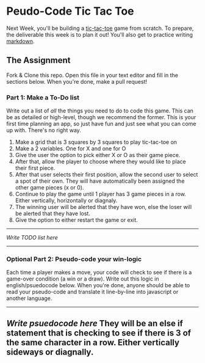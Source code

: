 # Peudo-Code Tic Tac Toe

Next Week, you'll be building a [tic-tac-toe](https://en.wikipedia.org/wiki/Tic-tac-toe) game from scratch. To prepare, the deliverable this week is to plan it out! You'll also get to practice writing [markdown](https://guides.github.com/features/mastering-markdown/).

## The Assignment

Fork & Clone this repo. Open this file in your text editor and fill in the sections below. When you're done, make a pull request!

### Part 1: Make a To-Do list

Write out a list of *all* the things you need to do to code this game. This can be as detailed or high-level, though we recommend the former. This is your first time planning an app, so just have fun and just see what you can come up with. There's no right way.

1. Make a grid that is 3 squares by 3 squares to play tic-tac-toe on
2. Make a 2 variables. One for X and one for O
3. Give the user the option to pick either X or O as their game piece.
4. After that, allow the player to choose where they would like to place their first piece.
5. After that user selects their first position, allow the second user to select a spot of their own. They will have automatically been assigned the other game pieces (x or 0).
6. Continue to play the game until 1 player has 3 game pieces in a row. Either vertically, horizontally or diagnaly.
7. The winning user will be alerted that they have won, else the loser will be alerted that they have lost. 
8. Give the option to either restart the game or exit. 


---



*Write TODO list here*

---

### Optional Part 2: Pseudo-code your win-logic

Each time a player makes a move, your code will check to see if there is a game-over condition (a win or a draw). Write out this logic in english/psuedocode below. When you're done, anyone should be able to read your pseudo-code and translate it line-by-line into javascript or another language.

---

*Write psuedocode here*
They will be an else if statement that is checking to see if there is 3 of the same character in a row. Either vertically sideways or diagnally. 
---
